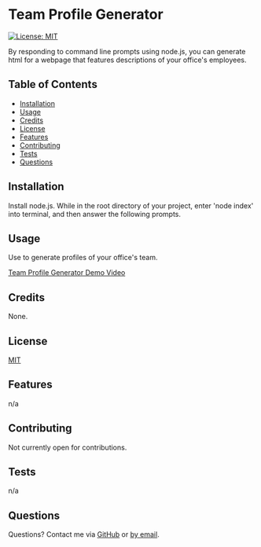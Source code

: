 
  
  # Team Profile Generator

  [![License: MIT](https://img.shields.io/badge/License-MIT-yellow.svg)](https://opensource.org/licenses/MIT)

  By responding to command line prompts using node.js, you can generate html for a webpage that features descriptions of your office's employees.

  ## Table of Contents
  * [Installation](#installation)
  * [Usage](#usage)
  * [Credits](#credits)
  * [License](#license)
  * [Features](#features)
  * [Contributing](#contributing)
  * [Tests](#tests)
  * [Questions](#questions)

  ## Installation
  Install node.js. While in the root directory of your project, enter 'node index' into terminal, and then answer the following prompts.

  ## Usage
  Use to generate profiles of your office's team.
  
  [Team Profile Generator Demo Video](https://drive.google.com/file/d/1H1CQYSwVltLg5lXhZwdNyT3qBs4sQLmX/view "Team Profile Generator Demo")


  ## Credits
  None.

  ## License 
  [MIT](https://choosealicense.com/licenses/mit/)

  ## Features
  n/a

  ## Contributing
  Not currently open for contributions.

  ## Tests
  n/a

  ## Questions
  Questions? Contact me via [GitHub](https://github.com/hpurring) or [by email](mailto:hilarypurrington@gmail.com).

